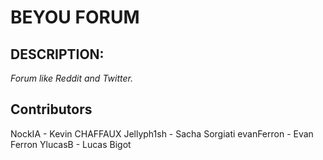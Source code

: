 # BEYOU FORUM

## DESCRIPTION:
*Forum like Reddit and Twitter.*

## Contributors

NockIA - Kevin CHAFFAUX
Jellyph1sh - Sacha Sorgiati
evanFerron - Evan Ferron
YlucasB - Lucas Bigot
